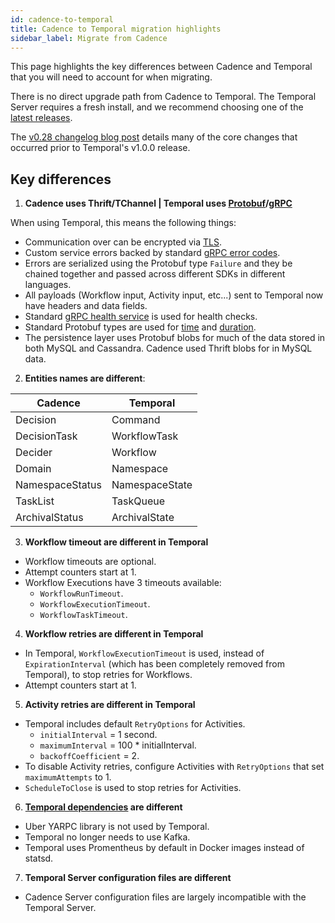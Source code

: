 ```yaml
---
id: cadence-to-temporal
title: Cadence to Temporal migration highlights
sidebar_label: Migrate from Cadence
---
```


This page highlights the key differences between Cadence and Temporal that you will need to account for when migrating.

There is no direct upgrade path from Cadence to Temporal.
The Temporal Server requires a fresh install, and we recommend choosing one of the [latest releases](https://github.com/temporalio/temporal/releases).

The [v0.28 changelog blog post](/blog/temporal-v0.28.0-changelog) details many of the core changes that occurred prior to Temporal's v1.0.0 release.

## Key differences

1. **Cadence uses Thrift/TChannel | Temporal uses [Protobuf](https://developers.google.com/protocol-buffers)/[gRPC](https://grpc.io/)**

When using Temporal, this means the following things:

  - Communication over can be encrypted via [TLS](/docs/server-configuration/#tls).
  - Custom service errors backed by standard [gRPC error codes](https://pkg.go.dev/google.golang.org/grpc/codes).
  - Errors are serialized using the Protobuf type `Failure` and they be chained together and passed across different SDKs in different languages.  
  - All payloads (Workflow input, Activity input, etc...) sent to Temporal now have headers and data fields.
  - Standard [gRPC health service](https://github.com/grpc/grpc/blob/master/doc/health-checking.md) is used for health checks.
  - Standard Protobuf types are used for [time](https://developers.google.com/protocol-buffers/docs/reference/google.protobuf#timestamp) and [duration](https://developers.google.com/protocol-buffers/docs/reference/google.protobuf#google.protobuf.Duration).
  - The persistence layer uses Protobuf blobs for much of the data stored in both MySQL and Cassandra. Cadence used Thrift blobs for in MySQL data.

2. **Entities names are different**:

| Cadence | Temporal |
|---------|----------|
| Decision | Command |
| DecisionTask | WorkflowTask |
| Decider | Workflow |
| Domain | Namespace |
| NamespaceStatus | NamespaceState |
| TaskList | TaskQueue |
| ArchivalStatus | ArchivalState |

3. **Workflow timeout are different in Temporal**

  - Workflow timeouts are optional.
  - Attempt counters start at 1.
  - Workflow Executions have 3 timeouts available:
    - `WorkflowRunTimeout`.
    - `WorkflowExecutionTimeout`.
    - `WorkflowTaskTimeout`.

4. **Workflow retries are different in Temporal**

  - In Temporal, `WorkflowExecutionTimeout` is used, instead of `ExpirationInterval` (which has been completely removed from Temporal), to stop retries for Workflows.
  - Attempt counters start at 1.

5. **Activity retries are different in Temporal**

  - Temporal includes default `RetryOptions` for Activities.
    - `initialInterval` = 1 second.
    - `maximumInterval` = 100 \* initialInterval.
    - `backoffCoefficient` = 2.
  - To disable Activity retries, configure Activities with `RetryOptions` that set `maximumAttempts` to 1.
  - `ScheduleToClose` is used to stop retries for Activities.

6. **[Temporal dependencies](/docs/server-versions-and-dependencies) are different**

  - Uber YARPC library is not used by Temporal.
  - Temporal no longer needs to use Kafka.
  - Temporal uses Promentheus by default in Docker images instead of statsd.

7. **Temporal Server configuration files are different**

  - Cadence Server configuration files are largely incompatible with the Temporal Server.
